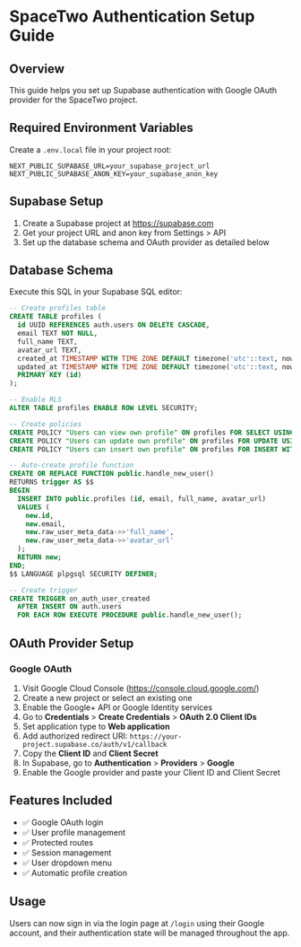 # SpaceTwo Authentication Setup Guide

## Overview

This guide helps you set up Supabase authentication with Google OAuth provider for the SpaceTwo project.

## Required Environment Variables

Create a `.env.local` file in your project root:

```
NEXT_PUBLIC_SUPABASE_URL=your_supabase_project_url
NEXT_PUBLIC_SUPABASE_ANON_KEY=your_supabase_anon_key
```

## Supabase Setup

1. Create a Supabase project at https://supabase.com
2. Get your project URL and anon key from Settings > API
3. Set up the database schema and OAuth provider as detailed below

## Database Schema

Execute this SQL in your Supabase SQL editor:

```sql
-- Create profiles table
CREATE TABLE profiles (
  id UUID REFERENCES auth.users ON DELETE CASCADE,
  email TEXT NOT NULL,
  full_name TEXT,
  avatar_url TEXT,
  created_at TIMESTAMP WITH TIME ZONE DEFAULT timezone('utc'::text, now()) NOT NULL,
  updated_at TIMESTAMP WITH TIME ZONE DEFAULT timezone('utc'::text, now()) NOT NULL,
  PRIMARY KEY (id)
);

-- Enable RLS
ALTER TABLE profiles ENABLE ROW LEVEL SECURITY;

-- Create policies
CREATE POLICY "Users can view own profile" ON profiles FOR SELECT USING (auth.uid() = id);
CREATE POLICY "Users can update own profile" ON profiles FOR UPDATE USING (auth.uid() = id);
CREATE POLICY "Users can insert own profile" ON profiles FOR INSERT WITH CHECK (auth.uid() = id);

-- Auto-create profile function
CREATE OR REPLACE FUNCTION public.handle_new_user()
RETURNS trigger AS $$
BEGIN
  INSERT INTO public.profiles (id, email, full_name, avatar_url)
  VALUES (
    new.id,
    new.email,
    new.raw_user_meta_data->>'full_name',
    new.raw_user_meta_data->>'avatar_url'
  );
  RETURN new;
END;
$$ LANGUAGE plpgsql SECURITY DEFINER;

-- Create trigger
CREATE TRIGGER on_auth_user_created
  AFTER INSERT ON auth.users
  FOR EACH ROW EXECUTE PROCEDURE public.handle_new_user();
```

## OAuth Provider Setup

### Google OAuth

1. Visit Google Cloud Console (https://console.cloud.google.com/)
2. Create a new project or select an existing one
3. Enable the Google+ API or Google Identity services
4. Go to **Credentials** > **Create Credentials** > **OAuth 2.0 Client IDs**
5. Set application type to **Web application**
6. Add authorized redirect URI: `https://your-project.supabase.co/auth/v1/callback`
7. Copy the **Client ID** and **Client Secret**
8. In Supabase, go to **Authentication** > **Providers** > **Google**
9. Enable the Google provider and paste your Client ID and Client Secret

## Features Included

- ✅ Google OAuth login
- ✅ User profile management
- ✅ Protected routes
- ✅ Session management
- ✅ User dropdown menu
- ✅ Automatic profile creation

## Usage

Users can now sign in via the login page at `/login` using their Google account, and their authentication state will be managed throughout the app.
